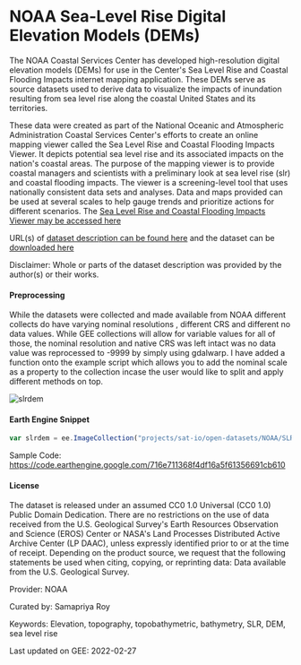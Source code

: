 # NOAA Sea-Level Rise Digital Elevation Models (DEMs)

The NOAA Coastal Services Center has developed high-resolution digital elevation models (DEMs) for use in the Center's Sea Level Rise and Coastal Flooding Impacts internet mapping application. These DEMs serve as source datasets used to derive data to visualize the impacts of inundation resulting from sea level rise along the coastal United States and its territories.

These data were created as part of the National Oceanic and Atmospheric Administration Coastal Services Center's efforts to create an online mapping viewer called the Sea Level Rise and Coastal Flooding Impacts Viewer. It depicts potential sea level rise and its associated impacts on the nation's coastal areas. The purpose of the mapping viewer is to provide coastal managers and scientists with a preliminary look at sea level rise (slr) and coastal flooding impacts. The viewer is a screening-level tool that uses nationally consistent data sets and analyses. Data and maps provided can be used at several scales to help gauge trends and prioritize actions for different scenarios. The [Sea Level Rise and Coastal Flooding Impacts Viewer may be accessed here](http://www.csc.noaa.gov/slr)

URL(s) of [dataset description can be found here](https://coast.noaa.gov/digitalcoast/tools/slr.html) and the dataset can be [downloaded here](https://coast.noaa.gov/slrdata/)

Disclaimer: Whole or parts of the dataset description was provided by the author(s) or their works.

#### Preprocessing
While the datasets were collected and made available from NOAA different collects do have varying nominal resolutions , different CRS and different no data values. While GEE collections will allow for variable values for all of those, the nominal resolution and native CRS was left intact was no data value was reprocessed to -9999 by simply using gdalwarp. I have added a function onto the example script which allows you to add the nominal scale as a property to the collection incase the user would like to split and apply different methods on top.

![slrdem](https://user-images.githubusercontent.com/6677629/155890474-b2fe6e10-58d7-4d67-b251-98e47100868b.gif)

#### Earth Engine Snippet

```js
var slrdem = ee.ImageCollection("projects/sat-io/open-datasets/NOAA/SLR_DEM");
```

Sample Code: https://code.earthengine.google.com/716e711368f4df16a5f61356691cb610

#### License
The dataset is released under an assumed CC0 1.0 Universal (CC0 1.0) Public Domain Dedication. There are no restrictions on the use of data received from the U.S. Geological Survey's Earth Resources Observation and Science (EROS) Center or NASA's Land Processes Distributed Active Archive Center (LP DAAC), unless expressly identified prior to or at the time of receipt. Depending on the product source, we request that the following statements be used when citing, copying, or reprinting data: Data available from the U.S. Geological Survey.

Provider:  NOAA

Curated by: Samapriya Roy

Keywords: Elevation, topography, topobathymetric, bathymetry, SLR, DEM, sea level rise

Last updated on GEE: 2022-02-27
